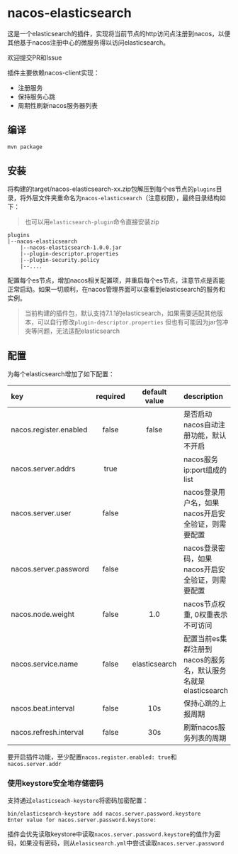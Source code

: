 # nacos-elasticsearch

这是一个elasticsearch的插件，实现将当前节点的http访问点注册到nacos，以便其他基于nacos注册中心的微服务得以访问elasticsearch。

欢迎提交PR和Issue

插件主要依赖nacos-client实现：

- 注册服务
- 保持服务心跳
- 周期性刷新nacos服务器列表

## 编译

```sh
mvn package
```

## 安装

将构建的target/nacos-elasticsearch-xx.zip包解压到每个es节点的`plugins`目录，将外层文件夹重命名为`nacos-elasticsearch`（注意权限），最终目录结构如下：

> 也可以用`elasticsearch-plugin`命令直接安装zip

```
plugins
|--nacos-elasticsearch
    |--nacos-elasticsearch-1.0.0.jar
    |--plugin-descriptor.properties
    |--plugin-security.policy
    |--....
```

配置每个es节点，增加nacos相关配置项，并重启每个es节点，注意节点是否能正常启动。如果一切顺利，在nacos管理界面可以查看到elasticsearch的服务和实例。

> 当前构建的插件包，默认支持7.1.1的elasticsearch，如果需要适配其他版本，可以自行修改`plugin-descriptor.properties`
> 但也有可能因为jar包冲突等问题，无法适配elasticsearch

## 配置

为每个elasticsearch增加了如下配置：

| key  | required | default value | description |
| :--- | :----: | :------: | :---------- |
| nacos.register.enabled | false | false  | 是否启动nacos自动注册功能，默认不开启 |
| nacos.server.addrs | true |   | nacos服务ip:port组成的list |
| nacos.server.user | false |   | nacos登录用户名，如果nacos开启安全验证，则需要配置 |
| nacos.server.password | false |   | nacos登录密码，如果nacos开启安全验证，则需要配置 |
| nacos.node.weight | false | 1.0  | nacos节点权重, 0权重表示不可访问 |
| nacos.service.name | false | elasticsearch  | 配置当前es集群注册到nacos的服务名，默认服务名就是elasticsearch |
| nacos.beat.interval | false | 10s  | 保持心跳的上报周期 |
| nacos.refresh.interval | false | 30s  | 刷新nacos服务列表的周期 |

要开启插件功能，至少配置`nacos.register.enabled: true`和`nacos.server.addr`

### 使用keystore安全地存储密码

支持通过`elasticseach-keystore`将密码加密配置：

```
bin/elasticsearch-keystore add nacos.server.password.keystore
Enter value for nacos.server.password.keystore: 
```

插件会优先读取keystore中读取`nacos.server.password.keystore`的值作为密码，如果没有密码，则从`elasicsearch.yml`中尝试读取`nacos.server.password`